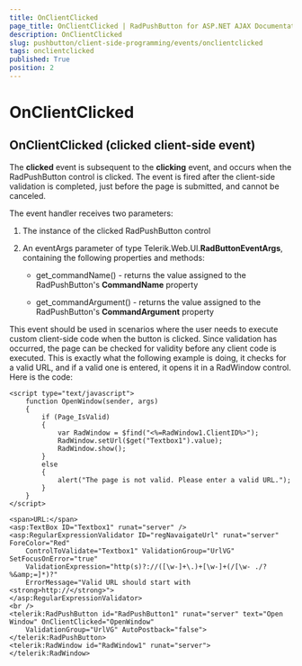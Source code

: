 ```yaml
---
title: OnClientClicked
page_title: OnClientClicked | RadPushButton for ASP.NET AJAX Documentation
description: OnClientClicked
slug: pushbutton/client-side-programming/events/onclientclicked
tags: onclientclicked
published: True
position: 2
---
```


# OnClientClicked

## OnClientClicked (clicked client-side event)

The **clicked** event is subsequent to the **clicking** event, and occurs when the RadPushButton control is clicked. The event is fired after the client-side validation is completed, just before the page is submitted, and cannot be canceled.

The event handler receives two parameters:

1. The instance of the clicked RadPushButton control

1. An eventArgs parameter of type Telerik.Web.UI.**RadButtonEventArgs**, containing the following properties and methods:

	* get_commandName() - returns the value assigned to the RadPushButton's **CommandName** property

	* get_commandArgument() - returns the value assigned to the RadPushButton's **CommandArgument** property

This event should be used in scenarios where the user needs to execute custom client-side code when the button is clicked. Since validation has occurred, the page can be checked for validity before any client code is executed. This is exactly what the following example is doing, it checks for a valid URL, and if a valid one is entered, it opens it in a RadWindow control. Here is the code:

````ASP.NET
<script type="text/javascript">
	function OpenWindow(sender, args)
	{
		if (Page_IsValid)
		{
			var RadWindow = $find("<%=RadWindow1.ClientID%>");
			RadWindow.setUrl($get("Textbox1").value);
			RadWindow.show();
		}
		else
		{
			alert("The page is not valid. Please enter a valid URL.");
		}
	}
</script>

<span>URL:</span>
<asp:TextBox ID="Textbox1" runat="server" />
<asp:RegularExpressionValidator ID="regNavaigateUrl" runat="server" ForeColor="Red"
	ControlToValidate="Textbox1" ValidationGroup="UrlVG" SetFocusOnError="true" 
	ValidationExpression="http(s)?://([\w-]+\.)+[\w-]+(/[\w- ./?%&amp;=]*)?"
	ErrorMessage="Valid URL should start with <strong>http://</strong>">
</asp:RegularExpressionValidator>
<br />
<telerik:RadPushButton id="RadPushButton1" runat="server" text="Open Window" OnClientClicked="OpenWindow"
	ValidationGroup="UrlVG" AutoPostback="false">
</telerik:RadPushButton>
<telerik:RadWindow id="RadWindow1" runat="server">
</telerik:RadWindow>
````


